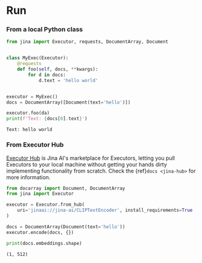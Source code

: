 # Run

### From a local Python class

```python
from jina import Executor, requests, DocumentArray, Document


class MyExec(Executor):
    @requests
    def foo(self, docs, **kwargs):
        for d in docs:
            d.text = 'hello world'


executor = MyExec()
docs = DocumentArray([Document(text='hello')])

executor.foo(da)
print(f'Text: {docs[0].text}')
```

```text
Text: hello world
```

### From Executor Hub

[Executor Hub](https://cloud.jina.ai/executors) is Jina AI's marketplace for Executors, letting you pull Executors to your local machine without getting your hands dirty implementing functionality from scratch. Check the {ref}`docs <jina-hub>` for more information.

```python
from docarray import Document, DocumentArray
from jina import Executor

executor = Executor.from_hub(
    uri='jinaai://jina-ai/CLIPTextEncoder', install_requirements=True
)

docs = DocumentArray(Document(text='hello'))
executor.encode(docs, {})

print(docs.embeddings.shape)
```
```text
(1, 512)
```
